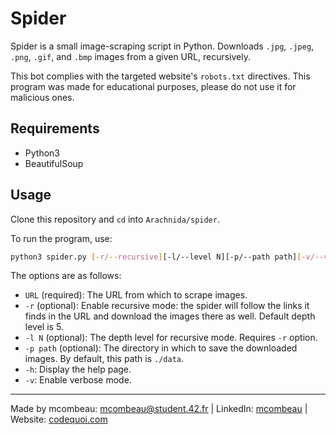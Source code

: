 # Spider

Spider is a small image-scraping script in Python. Downloads `.jpg`, `.jpeg`, `.png`, `.gif`, and `.bmp` images from a given URL, recursively.

This bot complies with the targeted website's `robots.txt` directives. This program was made for educational purposes, please do not use it for malicious ones.

## Requirements

- Python3
- BeautifulSoup

## Usage

Clone this repository and `cd` into `Arachnida/spider`.

To run the program, use:

```bash
python3 spider.py [-r/--recursive][-l/--level N][-p/--path path][-v/--verbose] URL
```

The options are as follows:

- `URL` (required): The URL from which to scrape images.
- `-r` (optional): Enable recursive mode: the spider will follow the links it finds in the URL and download the images there as well. Default depth level is 5.
- `-l N` (optional): The depth level for recursive mode. Requires `-r` option.
- `-p path` (optional): The directory in which to save the downloaded images. By default, this path is `./data`.
- `-h`: Display the help page.
- `-v`: Enable verbose mode.

---

Made by mcombeau: mcombeau@student.42.fr | LinkedIn: [mcombeau](https://www.linkedin.com/in/mia-combeau-86653420b/) | Website: [codequoi.com](https://www.codequoi.com)
